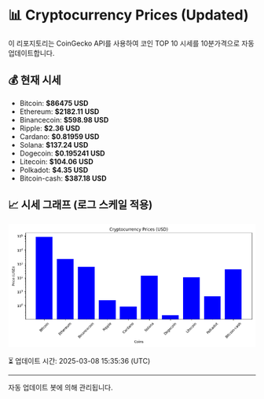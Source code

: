 
# 📊 Cryptocurrency Prices (Updated)

이 리포지토리는 CoinGecko API를 사용하여 코인 TOP 10 시세를 10분가격으로 자동 업데이트합니다.

## 💰 현재 시세
- Bitcoin: **$86475 USD**
- Ethereum: **$2182.11 USD**
- Binancecoin: **$598.98 USD**
- Ripple: **$2.36 USD**
- Cardano: **$0.81959 USD**
- Solana: **$137.24 USD**
- Dogecoin: **$0.195241 USD**
- Litecoin: **$104.06 USD**
- Polkadot: **$4.35 USD**
- Bitcoin-cash: **$387.18 USD**

## 📈 시세 그래프 (로그 스케일 적용)
![Crypto Prices](crypto_prices.png)

⏳ 업데이트 시간: 2025-03-08 15:35:36 (UTC)

---
자동 업데이트 봇에 의해 관리됩니다.

